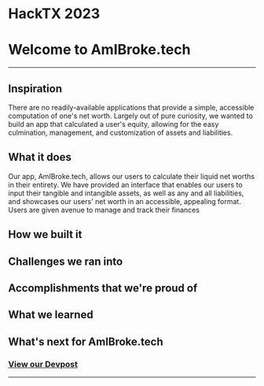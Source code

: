 # **HackTX 2023**
# Welcome to AmIBroke.tech
---
## Inspiration
There are no readily-available applications that provide a simple, accessible computation of one's net worth. Largely out of pure curiosity, we wanted to build an app that calculated a user's equity, allowing for the easy culmination, management, and customization of assets and liabilities.

## What it does
Our app, AmIBroke.tech, allows our users to calculate their liquid net worths in their entirety. We have provided an interface that enables our users to input their tangible and intangible assets, as well as any and all liabilities, and showcases our users' net worth in an accessible, appealing format.
Users are given avenue to manage and track their finances

## How we built it

## Challenges we ran into

## Accomplishments that we're proud of

## What we learned

## What's next for AmIBroke.tech

### [View our Devpost](https://devpost.com/software/we-dont-have-a-project-name-yet)
---
